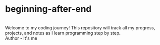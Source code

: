# beginning-after-end
<br>
Welcome to my coding journey!   This repository will track all my progress, projects, and notes as I learn programming step by step.
<br>
Author - It's me 
